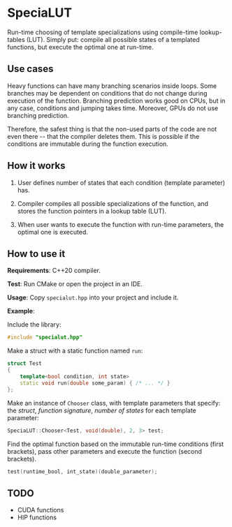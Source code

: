# SpeciaLUT
Run-time choosing of template specializations using compile-time lookup-tables (LUT). Simply put: compile all possible states of a templated functions, but execute the optimal one at run-time.

## Use cases

Heavy functions can have many branching scenarios inside loops. Some branches may be dependent on conditions that do not change during execution of the function. Branching prediction works good on CPUs, but in any case, conditions and jumping takes time. Moreover, GPUs do not use branching prediction. 

Therefore, the safest thing is that the non-used parts of the code are not even there -- that the compiler deletes them. This is possible if the conditions are immutable during the function execution.

## How it works

1. User defines number of states that each condition (template parameter) has.

2. Compiler compiles all possible specializations of the function, and stores the function pointers in a lookup table (LUT).
3. When user wants to execute the function with run-time parameters, the optimal one is executed.

## How to use it

**Requirements**: C++20 compiler.

**Test**: Run CMake or open the project in an IDE.

**Usage**: Copy `specialut.hpp` into your project and include it.

**Example**:

Include the library:

```cpp
#include "specialut.hpp"
```

Make a struct with a static function named `run`:

```cpp
struct Test
{
    template<bool condition, int state>
    static void run(double some_param) { /* ... */ }
};
```

Make an instance of `Chooser` class, with template parameters that specify: the *struct*, *function signature*, *number of states* for each template parameter:

```cpp
SpeciaLUT::Chooser<Test, void(double), 2, 3> test;
```

Find the optimal function based on the immutable run-time conditions (first brackets), pass other parameters and  execute the function (second brackets).

```cpp
test(runtime_bool, int_state)(double_parameter);
```

## TODO

- CUDA functions
- HIP functions